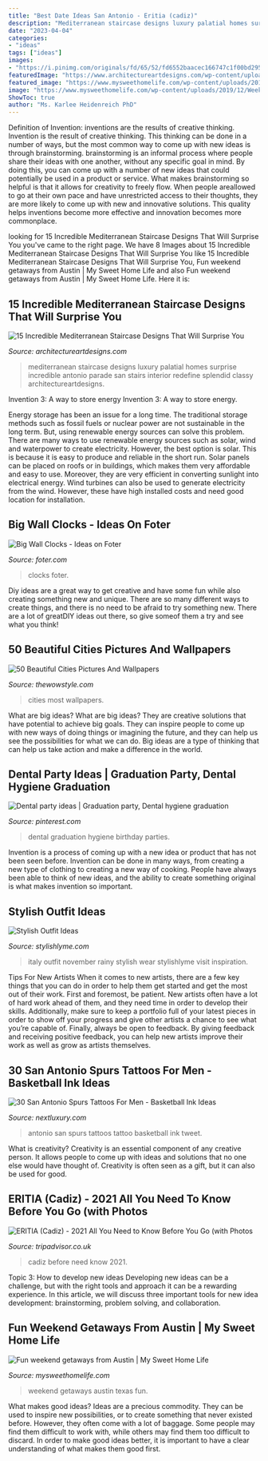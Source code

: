 ```yaml
---
title: "Best Date Ideas San Antonio - Eritia (cadiz)"
description: "Mediterranean staircase designs luxury palatial homes surprise incredible antonio parade san stairs interior redefine splendid classy architectureartdesigns"
date: "2023-04-04"
categories:
- "ideas"
tags: ["ideas"]
images:
- "https://i.pinimg.com/originals/fd/65/52/fd6552baacec166747c1f00bd295fd9f.jpg"
featuredImage: "https://www.architectureartdesigns.com/wp-content/uploads/2016/07/15-Incredible-Mediterranean-Staircase-Designs-That-Will-Surprise-You-13.jpg"
featured_image: "https://www.mysweethomelife.com/wp-content/uploads/2019/12/Weekend-getaways-from-Austin-Texas.jpg"
image: "https://www.mysweethomelife.com/wp-content/uploads/2019/12/Weekend-getaways-from-Austin-Texas.jpg"
ShowToc: true
author: "Ms. Karlee Heidenreich PhD"
---
```



Definition of Invention: inventions are the results of creative thinking.
Invention is the result of creative thinking. This thinking can be done in a number of ways, but the most common way to come up with new ideas is through brainstorming. brainstorming is an informal process where people share their ideas with one another, without any specific goal in mind. By doing this, you can come up with a number of new ideas that could potentially be used in a product or service.
What makes brainstorming so helpful is that it allows for creativity to freely flow. When people areallowed to go at their own pace and have unrestricted access to their thoughts, they are more likely to come up with new and innovative solutions. This quality helps inventions become more effective and innovation becomes more commonplace.

	

		
looking for 15 Incredible Mediterranean Staircase Designs That Will Surprise You you've came to the right page. We have 8 Images about 15 Incredible Mediterranean Staircase Designs That Will Surprise You like 15 Incredible Mediterranean Staircase Designs That Will Surprise You, Fun weekend getaways from Austin | My Sweet Home Life and also Fun weekend getaways from Austin | My Sweet Home Life. Here it is:
		
    
## 15 Incredible Mediterranean Staircase Designs That Will Surprise You

<img loading=lazy src="https://www.architectureartdesigns.com/wp-content/uploads/2016/07/15-Incredible-Mediterranean-Staircase-Designs-That-Will-Surprise-You-13.jpg" onerror="this.onerror=null;this.src='https://tse2.mm.bing.net/th?id=OIP.QBvMAaJhfvyGMSwKzXhQwwHaLL&amp;pid=15.1';" alt="15 Incredible Mediterranean Staircase Designs That Will Surprise You">

_Source: architectureartdesigns.com_

>mediterranean staircase designs luxury palatial homes surprise incredible antonio parade san stairs interior redefine splendid classy architectureartdesigns. 

	

Invention 3: A way to store energy
Invention 3: A way to store energy. 

Energy storage has been an issue for a long time. The traditional storage methods such as fossil fuels or nuclear power are not sustainable in the long term. 
But, using renewable energy sources can solve this problem. 
There are many ways to use renewable energy sources such as solar, wind and waterpower to create electricity. However, the best option is solar. This is because it is easy to produce and reliable in the short run. 
Solar panels can be placed on roofs or in buildings, which makes them very affordable and easy to use. Moreover, they are very efficient in converting sunlight into electrical energy. 
 Wind turbines can also be used to generate electricity from the wind. However, these have high installed costs and need good location for installation.

    
## Big Wall Clocks - Ideas On Foter

<img loading=lazy src="https://foter.com/photos/title/big-wall-clocks.jpg" onerror="this.onerror=null;this.src='https://tse1.mm.bing.net/th?id=OIP.o65De0zKR_TF9yIecgoaTAHaKW&amp;pid=15.1';" alt="Big Wall Clocks - Ideas on Foter">

_Source: foter.com_

>clocks foter. 

	

Diy ideas are a great way to get creative and have some fun while also creating something new and unique. There are so many different ways to create things, and there is no need to be afraid to try something new. There are a lot of greatDIY ideas out there, so give someof them a try and see what you think!

    
## 50 Beautiful Cities Pictures And Wallpapers

<img loading=lazy src="https://www.thewowstyle.com/wp-content/uploads/2015/01/most-beautiful-cities-152.jpg" onerror="this.onerror=null;this.src='https://tse2.mm.bing.net/th?id=OIP.TW1PMWzFzR1pyIGqxonudwHaEo&amp;pid=15.1';" alt="50 Beautiful Cities Pictures And Wallpapers">

_Source: thewowstyle.com_

>cities most wallpapers. 

	

What are big ideas?
What are big ideas? They are creative solutions that have potential to achieve big goals. They can inspire people to come up with new ways of doing things or imagining the future, and they can help us see the possibilities for what we can do. Big ideas are a type of thinking that can help us take action and make a difference in the world.

    
## Dental Party Ideas | Graduation Party, Dental Hygiene Graduation

<img loading=lazy src="https://i.pinimg.com/originals/fd/65/52/fd6552baacec166747c1f00bd295fd9f.jpg" onerror="this.onerror=null;this.src='https://tse1.mm.bing.net/th?id=OIP.lLy2YjwnxGq3XqxFEyOMmAHaJ4&amp;pid=15.1';" alt="Dental party ideas | Graduation party, Dental hygiene graduation">

_Source: pinterest.com_

>dental graduation hygiene birthday parties. 

	

Invention is a process of coming up with a new idea or product that has not been seen before. Invention can be done in many ways, from creating a new type of clothing to creating a new way of cooking. People have always been able to think of new ideas, and the ability to create something original is what makes invention so important.

    
## Stylish Outfit Ideas

<img loading=lazy src="http://stylishlyme.com/wp-content/uploads/2014/12/November-in-Italy-What-to-Wear.jpg" onerror="this.onerror=null;this.src='https://tse1.mm.bing.net/th?id=OIP.S4LtfkaaTiG494jG7W3twQHaLH&amp;pid=15.1';" alt="Stylish Outfit Ideas">

_Source: stylishlyme.com_

>italy outfit november rainy stylish wear stylishlyme visit inspiration. 

	

Tips For New Artists
When it comes to new artists, there are a few key things that you can do in order to help them get started and get the most out of their work. First and foremost, be patient. New artists often have a lot of hard work ahead of them, and they need time in order to develop their skills. Additionally, make sure to keep a portfolio full of your latest pieces in order to show off your progress and give other artists a chance to see what you’re capable of. Finally, always be open to feedback. By giving feedback and receiving positive feedback, you can help new artists improve their work as well as grow as artists themselves.

    
## 30 San Antonio Spurs Tattoos For Men - Basketball Ink Ideas

<img loading=lazy src="http://nextluxury.com/wp-content/uploads/san-antonio-spurs-guys-tattoo-ideas-on-upper-arm.jpg" onerror="this.onerror=null;this.src='https://tse2.mm.bing.net/th?id=OIP.9pLYTThohlSdRypv4w0EdQHaJ4&amp;pid=15.1';" alt="30 San Antonio Spurs Tattoos For Men - Basketball Ink Ideas">

_Source: nextluxury.com_

>antonio san spurs tattoos tattoo basketball ink tweet. 

	

What is creativity?
Creativity is an essential component of any creative person. It allows people to come up with ideas and solutions that no one else would have thought of. Creativity is often seen as a gift, but it can also be used for good.

    
## ERITIA (Cadiz) - 2021 All You Need To Know Before You Go (with Photos

<img loading=lazy src="https://media-cdn.tripadvisor.com/media/photo-s/12/65/6d/a5/obra-de-pintura.jpg" onerror="this.onerror=null;this.src='https://tse4.mm.bing.net/th?id=OIP.qJfXrHRDiD5ctGSxANrCFAAAAA&amp;pid=15.1';" alt="ERITIA (Cadiz) - 2021 All You Need to Know Before You Go (with Photos">

_Source: tripadvisor.co.uk_

>cadiz before need know 2021. 

	

Topic 3: How to develop new ideas
Developing new ideas can be a challenge, but with the right tools and approach it can be a rewarding experience. In this article, we will discuss three important tools for new idea development: brainstorming, problem solving, and collaboration.

    
## Fun Weekend Getaways From Austin | My Sweet Home Life

<img loading=lazy src="https://www.mysweethomelife.com/wp-content/uploads/2019/12/Weekend-getaways-from-Austin-Texas.jpg" onerror="this.onerror=null;this.src='https://tse4.mm.bing.net/th?id=OIP.7_SBYH_TxK2VvunLwTa2UQHaD4&amp;pid=15.1';" alt="Fun weekend getaways from Austin | My Sweet Home Life">

_Source: mysweethomelife.com_

>weekend getaways austin texas fun. 

	

What makes good ideas?
Ideas are a precious commodity. They can be used to inspire new possibilities, or to create something that never existed before. However, they often come with a lot of baggage. Some people may find them difficult to work with, while others may find them too difficult to discard. In order to make good ideas better, it is important to have a clear understanding of what makes them good first.

